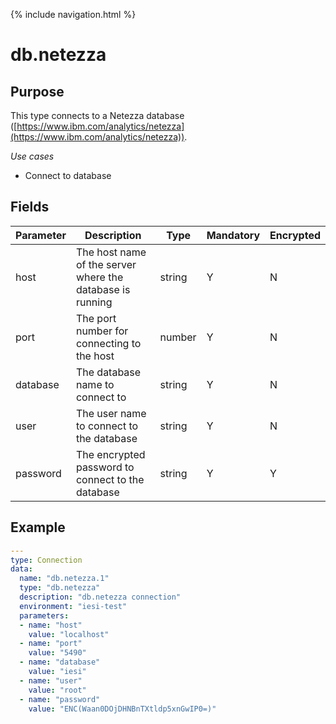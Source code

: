 {% include navigation.html %}
# db.netezza
## Purpose
This type connects to a Netezza database ([https://www.ibm.com/analytics/netezza](https://www.ibm.com/analytics/netezza)).

*Use cases*
* Connect to database

## Fields

|Parameter|Description|Type|Mandatory|Encrypted|
|---------|-----------|----|---------|---------|
|host|The host name of the server where the database is running|string|Y|N|
|port|The port number for connecting to the host|number|Y|N|
|database|The database name to connect to|string|Y|N|        
|user|The user name to connect to the database|string|Y|N|
|password|The encrypted password to connect to the database|string|Y|Y|

## Example
```yaml
---
type: Connection
data:
  name: "db.netezza.1"
  type: "db.netezza"
  description: "db.netezza connection"
  environment: "iesi-test"
  parameters:
  - name: "host"
    value: "localhost"
  - name: "port"
    value: "5490"
  - name: "database"
    value: "iesi"
  - name: "user"
    value: "root"
  - name: "password"
    value: "ENC(Waan0DOjDHNBnTXtldp5xnGwIP0=)"
```
